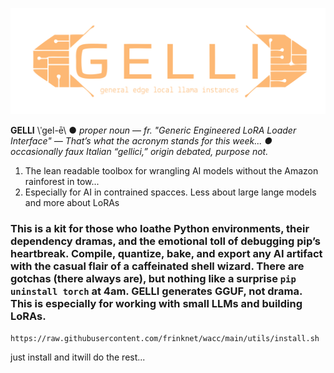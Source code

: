![logo](logo.svg)

**GELLI** \ˈgel-ē\ ● *proper noun* — *fr. "Generic Engineered LoRA Loader Interface" — That’s what the acronym stands for this week... ● occasionally faux Italian “gellici,” origin debated, purpose not.*

1. The lean readable toolbox for wrangling AI models without the Amazon rainforest in tow...
2. Especially for AI in contrained spacces. Less about large lange models and more about  LoRAs

### This is a kit for those who loathe Python environments, their dependency dramas, and the emotional toll of debugging pip’s heartbreak. Compile, quantize, bake, and export any AI artifact with the casual flair of a caffeinated shell wizard. There are gotchas (there always are), but nothing like a surprise `pip uninstall torch` at 4am. GELLI generates GGUF, not drama. This is especially for working with  small LLMs and building LoRAs.

```bash
https://raw.githubusercontent.com/frinknet/wacc/main/utils/install.sh | sudo sh
```

just install and itwill do the rest...
